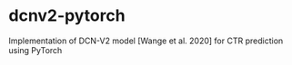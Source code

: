 # dcnv2-pytorch
Implementation of DCN-V2 model [Wange et al. 2020] for CTR prediction using PyTorch

